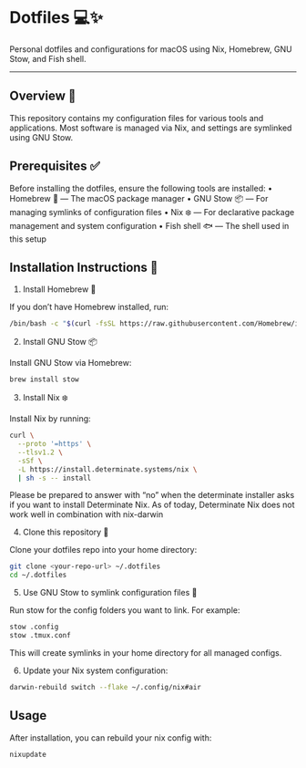 # Dotfiles 💻✨

Personal dotfiles and configurations for macOS using Nix, Homebrew, GNU Stow, and Fish shell.

---

## Overview 📝

This repository contains my configuration files for various tools and applications.
Most software is managed via Nix, and settings are symlinked using GNU Stow.

## Prerequisites ✅

Before installing the dotfiles, ensure the following tools are installed:
 • Homebrew 🍺 — The macOS package manager
 • GNU Stow 📦 — For managing symlinks of configuration files
 • Nix ❄️ — For declarative package management and system configuration
 • Fish shell 🐟 — The shell used in this setup

## Installation Instructions 🚀

1. Install Homebrew 🍺

If you don’t have Homebrew installed, run:

```sh
/bin/bash -c "$(curl -fsSL https://raw.githubusercontent.com/Homebrew/install/HEAD/install.sh)"
```

2. Install GNU Stow 📦

Install GNU Stow via Homebrew:

```sh
brew install stow
```

3. Install Nix ❄️

Install Nix by running:

```sh
curl \
  --proto '=https' \
  --tlsv1.2 \
  -sSf \
  -L https://install.determinate.systems/nix \
  | sh -s -- install
```

Please be prepared to answer with “no” when the determinate installer asks if you want to install Determinate Nix. As of today, Determinate Nix does not work well in combination with nix-darwin

4. Clone this repository 📂

Clone your dotfiles repo into your home directory:

```sh
git clone <your-repo-url> ~/.dotfiles
cd ~/.dotfiles
```

5. Use GNU Stow to symlink configuration files 🔗

Run stow for the config folders you want to link. For example:

```sh
stow .config
stow .tmux.conf
```

This will create symlinks in your home directory for all managed configs.

6. Update your Nix system configuration:

```sh
darwin-rebuild switch --flake ~/.config/nix#air
```

## Usage

After installation, you can rebuild your nix config with:

```sh
nixupdate
```
